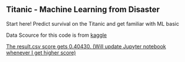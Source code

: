 ## Titanic - Machine Learning from Disaster
Start here! Predict survival on the Titanic and get familiar with ML basic

Data Scource for this code is from <a href="https://www.kaggle.com/c/titanic/data"> kaggle 
  

The result.csv score gets 0.40430. (Will update Jupyter notebook whenever I get higher score)
